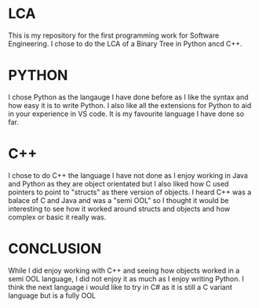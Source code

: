 # LCA
This is my repository for the first programming work for Software Engineering. I chose to do the LCA of a Binary Tree in Python ancd C++. 

# PYTHON
I chose Python as the langauge I have done before as I like the syntax and how easy it is to write Python. I also like all the extensions for Python to aid in your experience in VS code. It is my favourite language I have done so far.

# C++
I chose to do C++ the language I have not done as I enjoy working in Java and Python as they are object orientated but I also liked how C used pointers to point to "structs" as there version of objects. I heard C++ was a balace of C and Java and was a "semi OOL" so I thought it would be interesting to see how it worked around structs and objects and how complex or basic it really was. 

# CONCLUSION    
While I did enjoy working with C++ and seeing how objects worked in a semi OOL language, I did not enjoy it as much as I enjoy writing Python. I think the next language i would like to try in C# as it is still a C variant language but is a fully OOL

